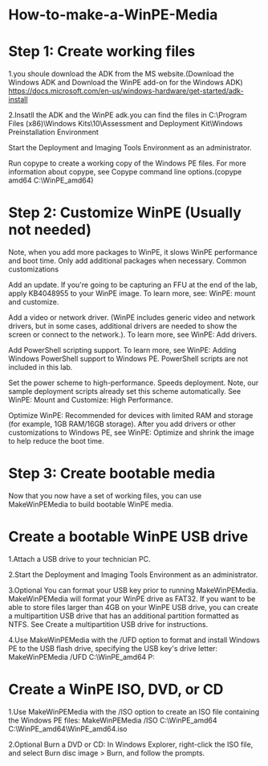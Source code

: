 # How-to-make-a-WinPE-Media
# Step 1: Create working files
1.you shoule download the ADK from the MS website.(Download the Windows ADK and Download the WinPE add-on for the Windows ADK)
https://docs.microsoft.com/en-us/windows-hardware/get-started/adk-install

2.Insatll the ADK and the WinPE adk.you can find the files in C:\Program Files (x86)\Windows Kits\10\Assessment and Deployment Kit\Windows Preinstallation Environment

Start the Deployment and Imaging Tools Environment as an administrator.

Run copype to create a working copy of the Windows PE files. For more information about copype, see Copype command line options.(copype amd64 C:\WinPE_amd64)

# Step 2: Customize WinPE (Usually not needed)
Note, when you add more packages to WinPE, it slows WinPE performance and boot time. Only add additional packages when necessary.
Common customizations

Add an update. If you're going to be capturing an FFU at the end of the lab, apply KB4048955 to your WinPE image. To learn more, see: WinPE: mount and customize.

Add a video or network driver. (WinPE includes generic video and network drivers, but in some cases, additional drivers are needed to show the screen or connect to the network.). To learn more, see WinPE: Add drivers.

Add PowerShell scripting support. To learn more, see WinPE: Adding Windows PowerShell support to Windows PE. PowerShell scripts are not included in this lab.

Set the power scheme to high-performance. Speeds deployment. Note, our sample deployment scripts already set this scheme automatically. See WinPE: Mount and Customize: High Performance.

Optimize WinPE: Recommended for devices with limited RAM and storage (for example, 1GB RAM/16GB storage). After you add drivers or other customizations to Windows PE, see WinPE: Optimize and shrink the image to help reduce the boot time.

# Step 3: Create bootable media

Now that you now have a set of working files, you can use MakeWinPEMedia to build bootable WinPE media.

# Create a bootable WinPE USB drive

1.Attach a USB drive to your technician PC.

2.Start the Deployment and Imaging Tools Environment as an administrator.

3.Optional You can format your USB key prior to running MakeWinPEMedia. MakeWinPEMedia will format your WinPE drive as FAT32. If you want to be able to store files larger than 4GB on your WinPE USB drive, you can create a multipartition USB drive that has an additional partition formatted as NTFS. See Create a multipartition USB drive for instructions.

4.Use MakeWinPEMedia with the /UFD option to format and install Windows PE to the USB flash drive, specifying the USB key's drive letter:
MakeWinPEMedia /UFD C:\WinPE_amd64 P:

# Create a WinPE ISO, DVD, or CD

1.Use MakeWinPEMedia with the /ISO option to create an ISO file containing the Windows PE files:
MakeWinPEMedia /ISO C:\WinPE_amd64 C:\WinPE_amd64\WinPE_amd64.iso

2.Optional Burn a DVD or CD: In Windows Explorer, right-click the ISO file, and select Burn disc image > Burn, and follow the prompts.



